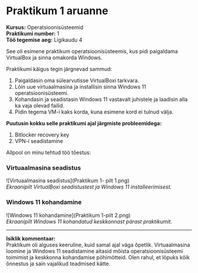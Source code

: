 # Praktikum 1 aruanne

**Kursus:** Operatsioonisüsteemid  
**Praktikumi number:** 1  
**Töö tegemise aeg:** Ligikaudu 4 

See oli esimene praktikum operatsioonisüsteemis, kus pidi paigaldama VirtualBox ja sinna omakorda Windows.

Praktikumi käigus tegin järgnevad sammud:

1. Paigaldasin oma sülearvutisse VirtualBoxi tarkvara.  
2. Lõin uue virtuaalmasina ja installisin sinna Windows 11 operatsioonisüsteemi.  
3. Kohandasin ja seadistasin Windows 11 vastavalt juhistele ja laadisin alla ka vaja olevad failid.
4. Pidin tegema VM-i kaks korda, kuna esimene kord ei tulnud välja.

**Puutusin kokku selle praktikumi ajal järgmiste probleemidega:**
1) Bitlocker recovery key
2) VPN-i seadistamine

Allpool on minu tehtud töö tõestus:

### Virtuaalmasina seadistus
![Virtuaalmasina seadistus](Praktikum 1- pilt 1.png)  
*Ekraanipilt VirtualBoxi seadistustest ja Windows 11 installeerimisest.*

### Windows 11 kohandamine
![Windows 11 kohandamine](Praktikum 1-pilt 2.png)  
*Ekraanipilt Windows 11 kohandatud keskkonnast pärast praktikumit.*

---

**Isiklik kommentaar:**  
Praktikum oli alguses keeruline, kuid samal ajal väga õpetlik. Virtuaalmasina loomine ja Windows 11 seadistamine aitasid mõista operatsioonisüsteemi toimimist ja keskkonna kohandamise põhimõtteid. Olen rahul, et lõpuks kõik õnnestus ja sain vajalikud teadmised kätte.
